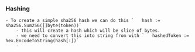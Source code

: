 ### Hashing
	- To create a simple sha256 hash we can do this `	hash := sha256.Sum256([]byte(token))`
		- this will create a hash which will be slice of bytes.
		- we need to convert this into string from with `	hashedToken := hex.EncodeToString(hash[:])`
		-